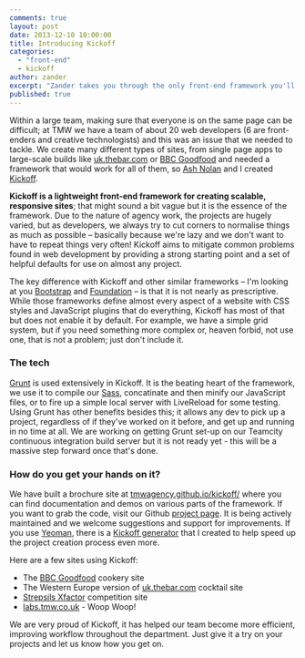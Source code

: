 ```yaml
---
comments: true
layout: post
date: 2013-12-10 10:00:00
title: Introducing Kickoff
categories: 
  - "front-end"
  - kickoff
author: zander
excerpt: "Zander takes you through the only front-end framework you'll ever need and what we use internally at TMW."
published: true
---
```


Within a large team, making sure that everyone is on the same page can be difficult; at TMW we have a team of about 20 web developers (6 are front-enders and creative technologists) and this was an issue that we needed to tackle. We create many different types of sites, from single page apps to large-scale builds like [uk.thebar.com](http://uk.thebar.com) or [BBC Goodfood](http://www.bbcgoodfood.com) and needed a framework that would work for all of them, so [Ash Nolan](http://twitter.com/AshNolan_) and I created [Kickoff](http://tmwagency.github.io/kickoff/).

**Kickoff is a lightweight front-end framework for creating scalable, responsive sites**; that might sound a bit vague but it is the essence of the framework. Due to the nature of agency work, the projects are hugely varied, but as developers, we always try to cut corners to normalise things as much as possible – basically because we're lazy and we don't want to have to repeat things very often! Kickoff aims to mitigate common problems found in web development by providing a strong starting point and a set of helpful defaults for use on almost any project.

The key difference with Kickoff and other similar frameworks – I'm looking at you [Bootstrap](http://getbootstrap.com/) and [Foundation](foundation.zurb.com) – is that it is not nearly as prescriptive. While those frameworks define almost every aspect of a website with CSS styles and JavaScript plugins that do everything, Kickoff has most of that but does not enable it by default. For example, we have a simple grid system, but if you need something more complex or, heaven forbid, not use one, that is not a problem; just don't include it.

### The tech
[Grunt](http://gruntjs.com) is used extensively in Kickoff. It is the beating heart of the framework, we use it to compile our [Sass](http://sass-lang.com), concatinate and then minify our JavaScript files, or to fire up a simple local server with LiveReload for some testing. Using Grunt has other benefits besides this; it allows any dev to pick up a project, regardless of if they've worked on it before, and get up and running in no time at all. We are working on getting Grunt set-up on our Teamcity continuous integration build server but it is not ready yet - this will be a massive step forward once that's done.

### How do you get your hands on it?
We have built a brochure site at [tmwagency.github.io/kickoff/](http://tmwagency.github.io/kickoff/) where you can find documentation and demos on various parts of the framework. If you want to grab the code, visit our Github [project page](https://github.com/tmwagency/kickoff/). It is being actively maintained and we welcome suggestions and support for improvements. If you use [Yeoman](http://yeoman.io), there is a [Kickoff generator](http://tmwagency.github.io/kickoff/docs/yeoman.html) that I created to help speed up the project creation process even more.

Here are a few sites using Kickoff:

* The [BBC Goodfood](http://www.bbcgoodfood.com) cookery site
* The Western Europe version of [uk.thebar.com](http://uk.thebar.com) cocktail site
* [Strepsils Xfactor](http://strepsils.co.uk/xfactor) competition site
* [labs.tmw.co.uk](http://labs.tmw.co.uk) - Woop Woop!

We are very proud of Kickoff, it has helped our team become more efficient, improving workflow throughout the department. Just give it a try on your projects and let us know how you get on.
